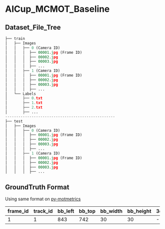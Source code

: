 # AICup_MCMOT_Baseline

## Dataset_File_Tree
```python
├── train
│   ├── Images
│   │   ├── 0 (Camera ID)
│   │   │  ├── 00001.jpg (Frame ID)
│   │   │  ├── 00002.jpg
│   │   │  ├── 00003.jpg
│   │   │  ├── ...
│   │   ├── 1 (Camera ID)
│   │   │  ├── 00001.jpg (Frame ID)
│   │   │  ├── 00002.jpg
│   │   │  ├── 00003.jpg
│   │   │  ├── ...
│   └── Labels
│       ├── 0.txt
│       ├── 1.txt
│       ├── 2.txt
│       ├── ...
--------------------------------------------------
├── test
│   ├── Images
│   │   ├── 0 (Camera ID)
│   │   │  ├── 00001.jpg (Frame ID)
│   │   │  ├── 00002.jpg
│   │   │  ├── 00003.jpg
│   │   │  ├── ...
│   │   ├── 1 (Camera ID)
│   │   │  ├── 00001.jpg (Frame ID)
│   │   │  ├── 00002.jpg
│   │   │  ├── 00003.jpg
│   │   │  ├── ...
```

## GroundTruth Format
Using same format on [py-motmetrics](https://github.com/cheind/py-motmetrics)

frame_id| track_id | bb_left|  bb_top | bb_width |bb_height|3d_x|3d_y|3d_z|
--------| -------- | -------| --------| ---------|-------- |----|----|----|
1       |1         |843     |742      | 30       |30       |-1  |-1  |-1  |